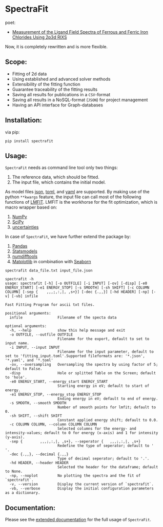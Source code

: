 # SpectraFit

poet:

- [Measurement of the Ligand Field Spectra of Ferrous and Ferric Iron Chlorides Using 2p3d RIXS](https://pubs.acs.org/doi/abs/10.1021/acs.inorgchem.7b00940)

Now, it is completely rewritten and is more flexible.

## Scope:

- Fitting of 2d data
- Using established and advanced solver methods
- Extensibility of the fitting function
- Guarantee traceability of the fitting results
- Saving all results for publications in a `CSV`-format
- Saving all results in a NoSQL-format (`JSON`) for project management
- Having an API interface for Graph-databases

## Installation:

via pip:

```shell
pip install spectrafit
```

## Usage:

`SpectraFit` needs as command line tool only two things:

1. The reference data, which should be fitted.
2. The input file, which contains the initial model.

As model files [json](https://en.wikipedia.org/wiki/JSON),
[toml](https://en.wikipedia.org/wiki/TOML), and
[yaml](https://en.wikipedia.org/wiki/YAML) are supported. By making use of the
python `**kwargs` feature, the input file can call most of the following
functions of [LMFIT](https://lmfit.github.io/lmfit-py/index.html). LMFIT is the
workhorse for the fit optimization, which is macro wrapper based on:

1. [NumPy](https://www.numpy.org/)
2. [SciPy](https://www.scipy.org/)
3. [uncertainties](https://pythonhosted.org/uncertainties/)

In case of `SpectraFit`, we have further extend the package by:

1. [Pandas](https://pandas.pydata.org/)
2. [Statsmodels](https://www.statsmodels.org/stable/index.html)
3. [numdifftools](https://github.com/pbrod/numdifftools)
4. [Matplotlib](https://matplotlib.org/) in combination with
   [Seaborn](https://seaborn.pydata.org/)

```shell
spectrafit data_file.txt input_file.json
```

```shell
spectrafit -h
usage: spectrafit [-h] [-o OUTFILE] [-i INPUT] [-ov] [-disp] [-e0 ENERGY_START] [-e1 ENERGY_STOP] [-s SMOOTH] [-sh SHIFT] [-c COLUMN COLUMN] [-sep {    ,,,;,:,|, ,s+}] [-dec {.,,}] [-hd HEADER] [-np] [-v] [-vb] infile

Fast Fitting Program for ascii txt files.

positional arguments:
  infile                Filename of the specta data

optional arguments:
  -h, --help            show this help message and exit
  -o OUTFILE, --outfile OUTFILE
                        Filename for the export, default to set to input name.
  -i INPUT, --input INPUT
                        Filename for the input parameter, default to set to 'fitting_input.toml'.Supported fileformats are: '*.json', '*.yaml', and '*.toml'
  -ov, --oversampling   Oversampling the spectra by using factor of 5; default to False.
  -disp                 Hole or splitted Table on the Screen; default to 'hole'.
  -e0 ENERGY_START, --energy_start ENERGY_START
                        Starting energy in eV; default to start of energy.
  -e1 ENERGY_STOP, --energy_stop ENERGY_STOP
                        Ending energy in eV; default to end of energy.
  -s SMOOTH, --smooth SMOOTH
                        Number of smooth points for lmfit; default to 0.
  -sh SHIFT, --shift SHIFT
                        Constant applied energy shift; default to 0.0.
  -c COLUMN COLUMN, --column COLUMN COLUMN
                        Selected columns for the energy- and intensity-values; default to 0 for energy (x-axis) and 1 for intensity (y-axis).
  -sep {        ,,,;,:,|, ,s+}, --seperator {   ,,,;,:,|, ,s+}
                        Redefine the type of seperator; default to ' '.
  -dec {.,,}, --decimal {.,,}
                        Type of decimal seperator; default to '.'.
  -hd HEADER, --header HEADER
                        Selected the header for the dataframe; default to None.
  -np, --noplot         No plotting the spectra and the fit of `spectrafit`.
  -v, --version         Display the current version of `spectrafit`.
  -vb, --verbose        Display the initial configuration parameters as a dictionary.
```

## Documentation:

Please see the [extended documentation](https://anselmoo.github.io/spectrafit/)
for the full usage of `SpectraFit`.
